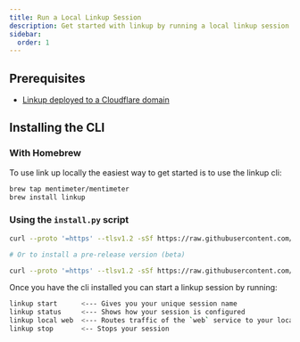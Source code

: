 ```yaml
---
title: Run a Local Linkup Session
description: Get started with linkup by running a local linkup session
sidebar:
  order: 1
---
```


## Prerequisites

- [Linkup deployed to a Cloudflare domain](/linkup/guides/deploy-linkup)

## Installing the CLI

### With Homebrew

To use link up locally the easiest way to get started is to use the linkup cli:

```sh
brew tap mentimeter/mentimeter
brew install linkup
```

### Using the `install.py` script

```sh
curl --proto '=https' --tlsv1.2 -sSf https://raw.githubusercontent.com/mentimeter/linkup/refs/heads/main/linkup-cli/install | python3

# Or to install a pre-release version (beta)

curl --proto '=https' --tlsv1.2 -sSf https://raw.githubusercontent.com/mentimeter/linkup/refs/heads/main/linkup-cli/install | python3 - --channel beta
```

Once you have the cli installed you can start a linkup session by running:

```zsh
linkup start      <--- Gives you your unique session name
linkup status     <--- Shows how your session is configured
linkup local web  <--- Routes traffic of the `web` service to your local machine
linkup stop       <-- Stops your session
```
